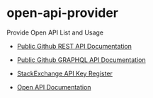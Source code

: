 # open-api-provider
Provide Open API List and Usage

- [Public Github REST API Documentation](https://docs.github.com/en/rest?apiVersion=2022-11-28)

- [Public Github GRAPHQL API Documentation](https://docs.github.com/en/rest?apiVersion=2022-11-28)

- [StackExchange API Key Register](https://stackapps.com/apps/oauth/register)

- [Open API Documentation](https://platform.openai.com/docs/overview)
